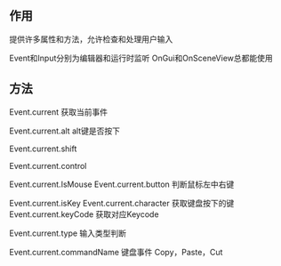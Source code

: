 ## 作用
提供许多属性和方法，允许检查和处理用户输入

Event和Input分别为编辑器和运行时监听
OnGui和OnSceneView总都能使用

## 方法
Event.current 获取当前事件

Event.current.alt alt键是否按下

Event.current.shift

Event.current.control

Event.current.IsMouse
Event.current.button 判断鼠标左中右键

Event.current.isKey
Event.current.character 获取键盘按下的键
Event.current.keyCode 获取对应Keycode

Event.current.type 输入类型判断

Event.current.commandName 键盘事件
Copy，Paste，Cut

